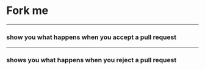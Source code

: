 # Fork me

***

### show you what happens when you accept a pull request

***

### shows you what happens when you reject a pull request
